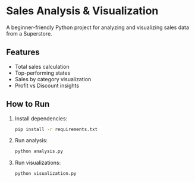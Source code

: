 
# Sales Analysis & Visualization   
      
A beginner-friendly Python project for analyzing and visualizing sales data from a Superstore.
      
## Features 
- Total sales calculation
- Top-performing states 
- Sales by category visualization
- Profit vs Discount insights

## How to Run

1. Install dependencies:
   ```bash
   pip install -r requirements.txt

2. Run analysis:

   ```bash
   python analysis.py
3. Run visualizations:

   ```bash
   python visualization.py

